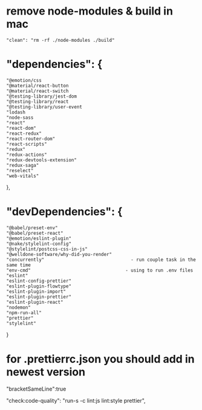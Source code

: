   # remove node-modules & build in mac
  `"clean": "rm -rf ./node-modules ./build"`

 # "dependencies": {
    "@emotion/css
    "@material/react-button
    "@material/react-switch
    "@testing-library/jest-dom
    "@testing-library/react
    "@testing-library/user-event
    "lodash
    "node-sass
    "react"
    "react-dom"
    "react-redux"
    "react-router-dom"
    "react-scripts"
    "redux"
    "redux-actions"
    "redux-devtools-extension"
    "redux-saga"
    "reselect"
    "web-vitals"
  },
# "devDependencies": {
    "@babel/preset-env"
    "@babel/preset-react"
    "@emotion/eslint-plugin"
    "@nake/stylelint-config"
    "@stylelint/postcss-css-in-js"
    "@welldone-software/why-did-you-render"
    "concurrently"                                - run couple task in the same time
    "env-cmd"                                   - using to run .env files
    "eslint"
    "eslint-config-prettier"
    "eslint-plugin-flowtype"
    "eslint-plugin-import"
    "eslint-plugin-prettier"
    "eslint-plugin-react"
    "nodemon"
    "npm-run-all"
    "prettier"
    "stylelint"
  }

  # for .prettierrc.json you should add in newest version
  "bracketSameLine":true

  "check:code-quality": "run-s -c lint:js lint:style prettier",
